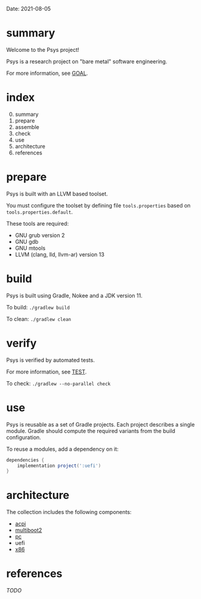 Date: 2021-08-05

# summary

Welcome to the Psys project!

Psys is a research project on "bare metal" software engineering.

For more information, see [GOAL](doc/GOAL.md).

# index

0. summary
1. prepare
2. assemble
3. check
4. use
5. architecture
6. references

# prepare

Psys is built with an LLVM based toolset.

You must configure the toolset by defining file `tools.properties`
based on `tools.properties.default`.

These tools are required:

- GNU grub version 2
- GNU gdb
- GNU mtools
- LLVM (clang, lld, llvm-ar) version 13

# build

Psys is built using Gradle, Nokee and a JDK version 11.

To build: `./gradlew build`

To clean: `./gradlew clean`

# verify

Psys is verified by automated tests.

For more information, see [TEST](doc/TEST.md).

To check: `./gradlew --no-parallel check`

# use

Psys is reusable as a set of Gradle projects.
Each project describes a single module.
Gradle should compute the required variants from the build configuration.

To reuse a modules, add a dependency on it:

```gradle
dependencies {
    implementation project(':uefi')
}
```

# architecture

The collection includes the following components:

* [acpi](acpi/README.md)
* [multiboot2](multiboot2/README.md)
* [pc](pc/README.md)
* uefi
* [x86](x86/README.md)

# references

_TODO_
